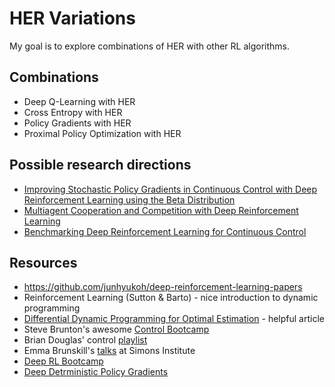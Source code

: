 # HER Variations

My goal is to explore combinations of HER with other RL algorithms. 

## Combinations

* Deep Q-Learning with HER
* Cross Entropy with HER
* Policy Gradients with HER 
* Proximal Policy Optimization with HER

## Possible research directions

* [Improving Stochastic Policy Gradients in Continuous Control with Deep Reinforcement Learning using the Beta Distribution](http://proceedings.mlr.press/v70/chou17a/chou17a.pdf)
* [Multiagent Cooperation and Competition with Deep Reinforcement Learning](https://arxiv.org/pdf/1511.08779.pdf)
* [Benchmarking Deep Reinforcement Learning for Continuous Control](https://arxiv.org/abs/1604.06778)

## Resources

* https://github.com/junhyukoh/deep-reinforcement-learning-papers
* Reinforcement Learning (Sutton & Barto) - nice introduction to dynamic programming
* [Differential Dynamic Programming for Optimal Estimation](https://www.cc.gatech.edu/~dellaert/pubs/Kobilarov15icra.pdf) - helpful article
* Steve Brunton's awesome [Control Bootcamp](https://www.youtube.com/channel/UCm5mt-A4w61lknZ9lCsZtBw)
* Brian Douglas' control [playlist](https://www.youtube.com/watch?v=oBc_BHxw78s&list=PLUMWjy5jgHK1NC52DXXrriwihVrYZKqjk)
* Emma Brunskill's [talks](https://www.youtube.com/watch?v=fIKkhoI1kF4&list=PLAsrlO2SCuzBVqN6V1CQSL4VdaGv7LawW) at Simons Institute
* [Deep RL Bootcamp](https://sites.google.com/view/deep-rl-bootcamp/lectures)
* [Deep Detrministic Policy Gradients](http://pemami4911.github.io/blog/2016/08/21/ddpg-rl.html)
